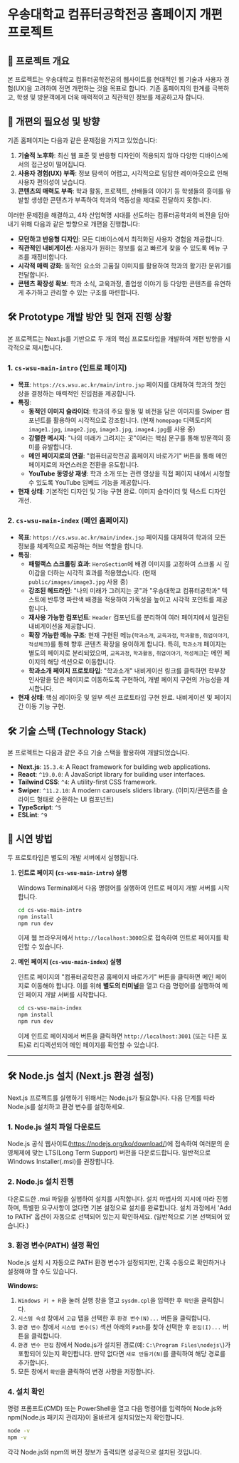 # 우송대학교 컴퓨터공학전공 홈페이지 개편 프로젝트

## 🚀 프로젝트 개요

본 프로젝트는 우송대학교 컴퓨터공학전공의 웹사이트를 현대적인 웹 기술과 사용자 경험(UX)을 고려하여 전면 개편하는 것을 목표로 합니다. 기존 홈페이지의 한계를 극복하고, 학생 및 방문객에게 더욱 매력적이고 직관적인 정보를 제공하고자 합니다.

## 🎯 개편의 필요성 및 방향

기존 홈페이지는 다음과 같은 문제점을 가지고 있었습니다:

1.  **기술적 노후화**: 최신 웹 표준 및 반응형 디자인이 적용되지 않아 다양한 디바이스에서의 접근성이 떨어집니다.
2.  **사용자 경험(UX) 부족**: 정보 탐색이 어렵고, 시각적으로 답답한 레이아웃으로 인해 사용자 편의성이 낮습니다.
3.  **콘텐츠의 매력도 부족**: 학과 활동, 프로젝트, 선배들의 이야기 등 학생들의 흥미를 유발할 생생한 콘텐츠가 부족하여 학과의 역동성을 제대로 전달하지 못합니다.

이러한 문제점을 해결하고, 4차 산업혁명 시대를 선도하는 컴퓨터공학과의 비전을 담아내기 위해 다음과 같은 방향으로 개편을 진행합니다:

*   **모던하고 반응형 디자인**: 모든 디바이스에서 최적화된 사용자 경험을 제공합니다.
*   **직관적인 내비게이션**: 사용자가 원하는 정보를 쉽고 빠르게 찾을 수 있도록 메뉴 구조를 재정비합니다.
*   **시각적 매력 강화**: 동적인 요소와 고품질 이미지를 활용하여 학과의 활기찬 분위기를 전달합니다.
*   **콘텐츠 확장성 확보**: 학과 소식, 교육과정, 졸업생 이야기 등 다양한 콘텐츠를 유연하게 추가하고 관리할 수 있는 구조를 마련합니다.

## 🛠️ Prototype 개발 방안 및 현재 진행 상황

본 프로젝트는 Next.js를 기반으로 두 개의 핵심 프로토타입을 개발하여 개편 방향을 시각적으로 제시합니다.

### 1. `cs-wsu-main-intro` (인트로 페이지)

*   **목표**: `https://cs.wsu.ac.kr/main/intro.jsp` 페이지를 대체하여 학과의 첫인상을 결정하는 매력적인 진입점을 제공합니다.
*   **특징**:
    *   **동적인 이미지 슬라이더**: 학과의 주요 활동 및 비전을 담은 이미지를 Swiper 컴포넌트를 활용하여 시각적으로 강조합니다. (현재 `homepage` 디렉토리의 `image1.jpg`, `image2.jpg`, `image3.jpg`, `image4.jpg`를 사용 중)
    *   **강렬한 메시지**: "나의 미래가 그려지는 곳"이라는 핵심 문구를 통해 방문객의 흥미를 유발합니다.
    *   **메인 페이지로의 연결**: "컴퓨터공학전공 홈페이지 바로가기" 버튼을 통해 메인 페이지로의 자연스러운 전환을 유도합니다.
	*   **YouTube 동영상 재생**: 학과 소개 또는 관련 영상을 직접 페이지 내에서 시청할 수 있도록 YouTube 임베드 기능을 제공합니다.
*   **현재 상태**: 기본적인 디자인 및 기능 구현 완료. 이미지 슬라이더 및 텍스트 디자인 개선.

### 2. `cs-wsu-main-index` (메인 홈페이지)

*   **목표**: `https://cs.wsu.ac.kr/main/index.jsp` 페이지를 대체하여 학과의 모든 정보를 체계적으로 제공하는 허브 역할을 합니다.
*   **특징**:
    *   **패럴랙스 스크롤링 효과**: `HeroSection`에 배경 이미지를 고정하여 스크롤 시 깊이감을 더하는 시각적 효과를 적용했습니다. (현재 `public/images/image3.jpg` 사용 중)
    *   **강조된 헤드라인**: "나의 미래가 그려지는 곳"과 "우송대학교 컴퓨터공학과" 텍스트에 반투명 파란색 배경을 적용하여 가독성을 높이고 시각적 포인트를 제공합니다.
    *   **재사용 가능한 컴포넌트**: `Header` 컴포넌트를 분리하여 여러 페이지에서 일관된 내비게이션을 제공합니다.
    *   **확장 가능한 메뉴 구조**: 현재 구현된 메뉴(`학과소개`, `교육과정`, `학과활동`, `취업이야기`, `적성체크`)를 통해 향후 콘텐츠 확장을 용이하게 합니다. 특히, `학과소개` 페이지는 별도의 페이지로 분리되었으며, `교육과정`, `학과활동`, `취업이야기`, `적성체크`는 메인 페이지의 해당 섹션으로 이동합니다.
    *   **학과소개 페이지 프로토타입**: "학과소개" 내비게이션 링크를 클릭하면 학부장 인사말을 담은 페이지로 이동하도록 구현하여, 개별 페이지 구현의 가능성을 제시합니다.
*   **현재 상태**: 핵심 레이아웃 및 일부 섹션 프로토타입 구현 완료. 내비게이션 및 페이지 간 이동 기능 구현.

## 🛠️ 기술 스택 (Technology Stack)

본 프로젝트는 다음과 같은 주요 기술 스택을 활용하여 개발되었습니다.
*   **Next.js**: `15.3.4`: A React framework for building web applications.
*   **React**: `^19.0.0`: A JavaScript library for building user interfaces.
*   **Tailwind CSS**: `^4`: A utility-first CSS framework.
*   **Swiper**: `^11.2.10`: A modern carousels sliders library. (이미지/콘텐츠를 슬라이드 형태로 순환하는 UI 컴포넌트)
*   **TypeScript**: `^5`
*   **ESLint**: `^9`

## 🚀 시연 방법

두 프로토타입은 별도의 개발 서버에서 실행됩니다.

1.  **인트로 페이지 (`cs-wsu-main-intro`) 실행**

    Windows Terminal에서 다음 명령어를 실행하여 인트로 페이지 개발 서버를 시작합니다.

    ```bash
    cd cs-wsu-main-intro
    npm install
    npm run dev
    ```

    이제 웹 브라우저에서 `http://localhost:3000`으로 접속하여 인트로 페이지를 확인할 수 있습니다.

2.  **메인 페이지 (`cs-wsu-main-index`) 실행**

    인트로 페이지의 "컴퓨터공학전공 홈페이지 바로가기" 버튼을 클릭하면 메인 페이지로 이동해야 합니다. 이를 위해 **별도의 터미널**을 열고 다음 명령어를 실행하여 메인 페이지 개발 서버를 시작합니다.

    ```bash
    cd cs-wsu-main-index
    npm install
    npm run dev
    ```

    이제 인트로 페이지에서 버튼을 클릭하면 `http://localhost:3001` (또는 다른 포트)로 리디렉션되어 메인 페이지를 확인할 수 있습니다.

---

## 🛠️ Node.js 설치 (Next.js 환경 설정)

Next.js 프로젝트를 실행하기 위해서는 Node.js가 필요합니다. 다음 단계를 따라 Node.js를 설치하고 환경 변수를 설정하세요.

### 1. Node.js 설치 파일 다운로드

Node.js 공식 웹사이트(https://nodejs.org/ko/download/)에 접속하여 여러분의 운영체제에 맞는 LTS(Long Term Support) 버전을 다운로드합니다. 일반적으로 Windows Installer(.msi)를 권장합니다.

### 2. Node.js 설치 진행

다운로드한 .msi 파일을 실행하여 설치를 시작합니다. 설치 마법사의 지시에 따라 진행하며, 특별한 요구사항이 없다면 기본 설정으로 설치를 완료합니다. 설치 과정에서 'Add to PATH' 옵션이 자동으로 선택되어 있는지 확인하세요. (일반적으로 기본 선택되어 있습니다.)

### 3. 환경 변수(PATH) 설정 확인

Node.js 설치 시 자동으로 PATH 환경 변수가 설정되지만, 간혹 수동으로 확인하거나 설정해야 할 수도 있습니다.

**Windows:**

1.  `Windows 키 + R`을 눌러 실행 창을 열고 `sysdm.cpl`을 입력한 후 `확인`을 클릭합니다.
2.  `시스템 속성` 창에서 `고급` 탭을 선택한 후 `환경 변수(N)...` 버튼을 클릭합니다.
3.  `환경 변수` 창에서 `시스템 변수(S)` 섹션 아래의 `Path`를 찾아 선택한 후 `편집(I)...` 버튼을 클릭합니다.
4.  `환경 변수 편집` 창에서 Node.js가 설치된 경로(예: `C:\Program Files\nodejs\`)가 포함되어 있는지 확인합니다. 만약 없다면 `새로 만들기(N)`를 클릭하여 해당 경로를 추가합니다.
5.  모든 창에서 `확인`을 클릭하여 변경 사항을 저장합니다.

### 4. 설치 확인

명령 프롬프트(CMD) 또는 PowerShell을 열고 다음 명령어를 입력하여 Node.js와 npm(Node.js 패키지 관리자)이 올바르게 설치되었는지 확인합니다.

```bash
node -v
npm -v
```

각각 Node.js와 npm의 버전 정보가 출력되면 성공적으로 설치된 것입니다.